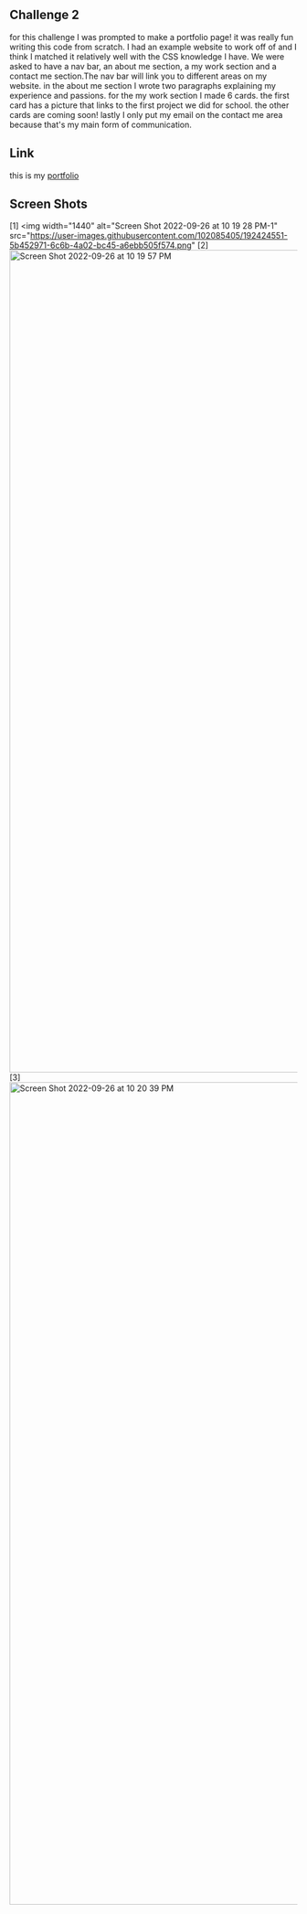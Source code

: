 ## Challenge 2

for this challenge I was prompted to make a portfolio page! it was really fun writing this code from scratch. I had an example website to work off of and I think I matched it relatively well with the CSS knowledge I have. We were asked to have a nav bar, an about me section, a my work section and a contact me section.The nav bar will link you to different areas on my website. in the about me section I wrote two paragraphs explaining my experience and passions. for the my work section I made 6 cards. the first card has a picture that links to  the first project we did for school. the other cards are coming soon! lastly I only put my email on the contact me area because that's my main form of communication. 

## Link

this is my [portfolio](file:///Users/mckennalawson/Desktop/challenge-02/index.html)

## Screen Shots

[1] <img width="1440" alt="Screen Shot 2022-09-26 at 10 19 28 PM-1" src="https://user-images.githubusercontent.com/102085405/192424551-5b452971-6c6b-4a02-bc45-a6ebb505f574.png"
[2]<img width="1439" alt="Screen Shot 2022-09-26 at 10 19 57 PM" src="https://user-images.githubusercontent.com/102085405/192424605-9cdf6b1f-e2c4-45d8-9508-448c6e79bd0f.png">
[3]<img width="1439" alt="Screen Shot 2022-09-26 at 10 20 39 PM" src="https://user-images.githubusercontent.com/102085405/192424618-f071ca03-8307-4544-9c30-ca4ecc9be4a9.png">
